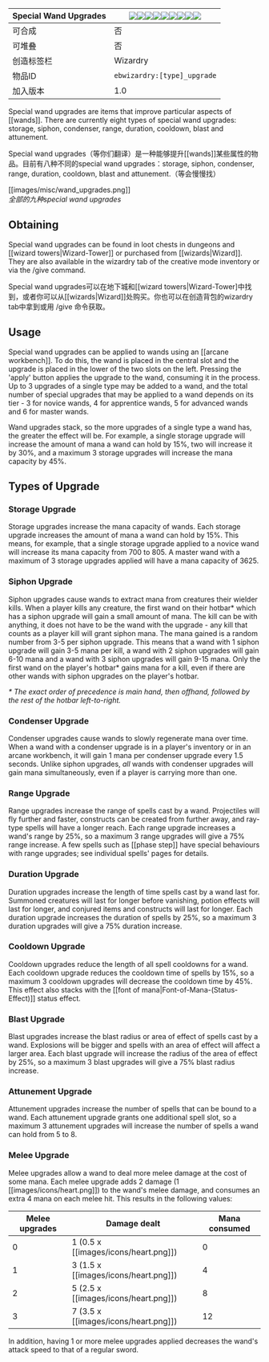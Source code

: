 | Special Wand Upgrades |![](https://github.com/Electroblob77/Wizardry/blob/1.12.2/src/main/resources/assets/ebwizardry/textures/items/upgrade_storage.png)![](https://github.com/Electroblob77/Wizardry/blob/1.12.2/src/main/resources/assets/ebwizardry/textures/items/upgrade_siphon.png)![](https://github.com/Electroblob77/Wizardry/blob/1.12.2/src/main/resources/assets/ebwizardry/textures/items/upgrade_condenser.png)![](https://github.com/Electroblob77/Wizardry/blob/1.12.2/src/main/resources/assets/ebwizardry/textures/items/upgrade_range.png)![](https://github.com/Electroblob77/Wizardry/blob/1.12.2/src/main/resources/assets/ebwizardry/textures/items/upgrade_duration.png)![](https://github.com/Electroblob77/Wizardry/blob/1.12.2/src/main/resources/assets/ebwizardry/textures/items/upgrade_cooldown.png)![](https://github.com/Electroblob77/Wizardry/blob/1.12.2/src/main/resources/assets/ebwizardry/textures/items/upgrade_blast.png)![](https://github.com/Electroblob77/Wizardry/blob/1.12.2/src/main/resources/assets/ebwizardry/textures/items/upgrade_attunement.png)![](https://github.com/Electroblob77/Wizardry/blob/1.12.2/src/main/resources/assets/ebwizardry/textures/items/upgrade_melee.png)|
|---|---|
| 可合成 | 否 |
| 可堆叠 | 否 |
| 创造标签栏 | Wizardry |
| 物品ID | `ebwizardry:[type]_upgrade` |
| 加入版本 | 1.0 |

Special wand upgrades are items that improve particular aspects of [[wands]]. There are currently eight types of special wand upgrades: storage, siphon, condenser, range, duration, cooldown, blast and attunement.

Special wand upgrades（等你们翻译）是一种能够提升[[wands]]某些属性的物品。目前有八种不同的special wand upgrades：storage, siphon, condenser, range, duration, cooldown, blast and attunement.（等会慢慢找）

[[images/misc/wand_upgrades.png]]  
_全部的九种special wand upgrades_

## Obtaining
Special wand upgrades can be found in loot chests in dungeons and [[wizard towers|Wizard-Tower]] or purchased from [[wizards|Wizard]]. They are also available in the wizardry tab of the creative mode inventory or via the /give command.

Special wand upgrades可以在地下城和[[wizard towers|Wizard-Tower]中找到，或者你可以从[[wizards|Wizard]]处购买。你也可以在创造背包的wizardry tab中拿到或用 /give 命令获取。

## Usage
Special wand upgrades can be applied to wands using an [[arcane workbench]]. To do this, the wand is placed in the central slot and the upgrade is placed in the lower of the two slots on the left. Pressing the 'apply' button applies the upgrade to the wand, consuming it in the process. Up to 3 upgrades of a single type may be added to a wand, and the total number of special upgrades that may be applied to a wand depends on its tier - 3 for novice wands, 4 for apprentice wands, 5 for advanced wands and 6 for master wands.

Wand upgrades stack, so the more upgrades of a single type a wand has, the greater the effect will be. For example, a single storage upgrade will increase the amount of mana a wand can hold by 15%, two will increase it by 30%, and a maximum 3 storage upgrades will increase the mana capacity by 45%.

## Types of Upgrade

### Storage Upgrade
Storage upgrades increase the mana capacity of wands. Each storage upgrade increases the amount of mana a wand can hold by 15%. This means, for example, that a single storage upgrade applied to a novice wand will increase its mana capacity from 700 to 805. A master wand with a maximum of 3 storage upgrades applied will have a mana capacity of 3625.

### Siphon Upgrade
Siphon upgrades cause wands to extract mana from creatures their wielder kills. When a player kills any creature, the first wand on their hotbar* which has a siphon upgrade will gain a small amount of mana. The kill can be with anything, it does not have to be the wand with the upgrade - any kill that counts as a player kill will grant siphon mana. The mana gained is a random number from 3-5 per siphon upgrade. This means that a wand with 1 siphon upgrade will gain 3-5 mana per kill, a wand with 2 siphon upgrades will gain 6-10 mana and a wand with 3 siphon upgrades will gain 9-15 mana. Only the first wand on the player's hotbar* gains mana for a kill, even if there are other wands with siphon upgrades on the player's hotbar.

_* The exact order of precedence is main hand, then offhand, followed by the rest of the hotbar left-to-right._

### Condenser Upgrade
Condenser upgrades cause wands to slowly regenerate mana over time. When a wand with a condenser upgrade is in a player's inventory or in an arcane workbench, it will gain 1 mana per condenser upgrade every 1.5 seconds. Unlike siphon upgrades, _all_ wands with condenser upgrades will gain mana simultaneously, even if a player is carrying more than one.

### Range Upgrade
Range upgrades increase the range of spells cast by a wand. Projectiles will fly further and faster, constructs can be created from further away, and ray-type spells will have a longer reach. Each range upgrade increases a wand's range by 25%, so a maximum 3 range upgrades will give a 75% range increase. A few spells such as [[phase step]] have special behaviours with range upgrades; see individual spells' pages for details.

### Duration Upgrade
Duration upgrades increase the length of time spells cast by a wand last for. Summoned creatures will last for longer before vanishing, potion effects will last for longer, and conjured items and constructs will last for longer. Each duration upgrade increases the duration of spells by 25%, so a maximum 3 duration upgrades will give a 75% duration increase.

### Cooldown Upgrade
Cooldown upgrades reduce the length of all spell cooldowns for a wand. Each cooldown upgrade reduces the cooldown time of spells by 15%, so a maximum 3 cooldown upgrades will decrease the cooldown time by 45%. This effect also stacks with the [[font of mana|Font-of-Mana-(Status-Effect)]] status effect.

### Blast Upgrade
Blast upgrades increase the blast radius or area of effect of spells cast by a wand. Explosions will be bigger and spells with an area of effect will affect a larger area. Each blast upgrade will increase the radius of the area of effect by 25%, so a maximum 3 blast upgrades will give a 75% blast radius increase.

### Attunement Upgrade
Attunement upgrades increase the number of spells that can be bound to a wand. Each attunement upgrade grants one additional spell slot, so a maximum 3 attunement upgrades will increase the number of spells a wand can hold from 5 to 8.

### Melee Upgrade
Melee upgrades allow a wand to deal more melee damage at the cost of some mana. Each melee upgrade adds 2 damage (1 [[images/icons/heart.png]]) to the wand's melee damage, and consumes an extra 4 mana on each melee hit. This results in the following values:

| Melee upgrades | Damage dealt | Mana consumed |
| --- | --- | --- |
| 0 | 1 (0.5 x [[images/icons/heart.png]]) | 0 |
| 1 | 3 (1.5 x [[images/icons/heart.png]]) | 4 |
| 2 | 5 (2.5 x [[images/icons/heart.png]]) | 8 |
| 3 | 7 (3.5 x [[images/icons/heart.png]]) | 12 |

In addition, having 1 or more melee upgrades applied decreases the wand's attack speed to that of a regular sword.
